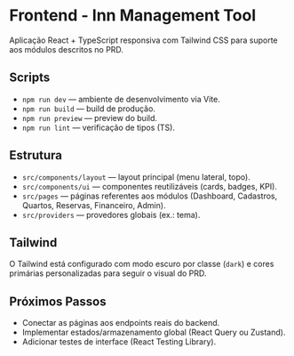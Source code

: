 # Frontend - Inn Management Tool

Aplicação React + TypeScript responsiva com Tailwind CSS para suporte aos módulos descritos no PRD.

## Scripts

- `npm run dev` — ambiente de desenvolvimento via Vite.
- `npm run build` — build de produção.
- `npm run preview` — preview do build.
- `npm run lint` — verificação de tipos (TS).

## Estrutura

- `src/components/layout` — layout principal (menu lateral, topo).
- `src/components/ui` — componentes reutilizáveis (cards, badges, KPI).
- `src/pages` — páginas referentes aos módulos (Dashboard, Cadastros, Quartos, Reservas, Financeiro, Admin).
- `src/providers` — provedores globais (ex.: tema).

## Tailwind

O Tailwind está configurado com modo escuro por classe (`dark`) e cores primárias personalizadas para seguir o visual do PRD.

## Próximos Passos

- Conectar as páginas aos endpoints reais do backend.
- Implementar estados/armazenamento global (React Query ou Zustand).
- Adicionar testes de interface (React Testing Library).
